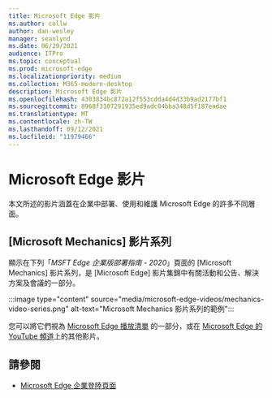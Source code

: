 ```yaml
---
title: Microsoft Edge 影片
ms.author: collw
author: dan-wesley
manager: seanlynd
ms.date: 06/29/2021
audience: ITPro
ms.topic: conceptual
ms.prod: microsoft-edge
ms.localizationpriority: medium
ms.collection: M365-modern-desktop
description: Microsoft Edge 影片
ms.openlocfilehash: 4303834bc872a12f553cdda4d4d33b9ad2177bf1
ms.sourcegitcommit: 8968f3107291935ed9adc84bba348d5f187eadae
ms.translationtype: MT
ms.contentlocale: zh-TW
ms.lasthandoff: 09/12/2021
ms.locfileid: "11979466"
---
```

# <a name="microsoft-edge-videos"></a>Microsoft Edge 影片

本文所述的影片涵蓋在企業中部署、使用和維護 Microsoft Edge 的許多不同層面。

## <a name="the-microsoft-mechanics-video-series"></a>[Microsoft Mechanics] 影片系列

顯示在下列「*MSFT Edge 企業版部署指南 - 2020*」頁面的 [Microsoft Mechanics] 影片系列，是 [Microsoft Edge] 影片集錦中有關活動和公告、解決方案及會議的一部分。

:::image type="content" source="media/microsoft-edge-videos/mechanics-video-series.png" alt-text="Microsoft Mechanics 影片系列的範例":::

您可以將它們視為 [Microsoft Edge 播放清單](https://www.youtube.com/playlist?list=PLXtHYVsvn_b-uXh1tMeYpT-0iD8tD3tFy) 的一部分，或在 [Microsoft Edge 的 YouTube 頻道](https://www.youtube.com/channel/UCIGx7oT8p6-jUpOfg98yelA)上的其他影片。

## <a name="see-also"></a>請參閱

- [Microsoft Edge 企業登陸頁面](https://aka.ms/EdgeEnterprise)